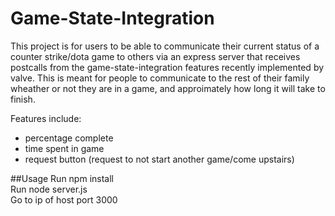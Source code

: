 # Game-State-Integration

This project is for users to be able to communicate their current status of a counter strike/dota game to others via an express server that receives postcalls from the game-state-integration features recently implemented by valve. This is meant for people to communicate to the rest of their family wheather or not they are in a game, and approimately how long it will take to finish.

Features include:
- percentage complete
- time spent in game
- request button (request to not start another game/come upstairs)

##Usage
Run npm install<br>
Run node server.js<br>
Go to ip of host port 3000
